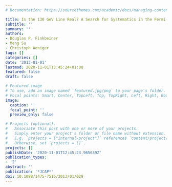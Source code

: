 ```yaml
---
# Documentation: https://sourcethemes.com/academic/docs/managing-content/

title: Is the 130 GeV Line Real? A Search for Systematics in the Fermi-LAT Data
subtitle: ''
summary: ''
authors:
- Douglas P. Finkbeiner
- Meng Su
- Christoph Weniger
tags: []
categories: []
date: '2013-01-01'
lastmod: 2020-11-01T13:45:24+01:00
featured: false
draft: false

# Featured image
# To use, add an image named `featured.jpg/png` to your page's folder.
# Focal points: Smart, Center, TopLeft, Top, TopRight, Left, Right, BottomLeft, Bottom, BottomRight.
image:
  caption: ''
  focal_point: ''
  preview_only: false

# Projects (optional).
#   Associate this post with one or more of your projects.
#   Simply enter your project's folder or file name without extension.
#   E.g. `projects = ["internal-project"]` references `content/project/deep-learning/index.md`.
#   Otherwise, set `projects = []`.
projects: []
publishDate: '2020-11-01T12:45:23.965639Z'
publication_types:
- '2'
abstract: ''
publication: '*JCAP*'
doi: 10.1088/1475-7516/2013/01/029
---
```

